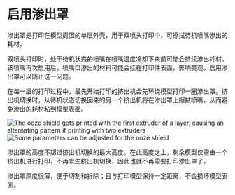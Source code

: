 启用渗出罩
====
渗出罩是打印在模型周围的单层外壳，用于双喷头打印中，可擦拭待机喷嘴渗出的耗材。

双喷头打印时，处于待机状态的喷嘴在喷嘴温度冷却下来前可能会持续渗出耗材。该喷嘴再次启用后，喷嘴口渗出的材料可能会挂在打印件表面，影响美观。启用渗出罩可以防止这一问题。

在每一层的打印过程中，最先开始打印的挤出机会先环绕模型打印一圈渗出罩。挤出机切换时，从待机状态切换回来的另一个挤出机将在渗出罩上擦拭喷嘴，从而避免渗出的耗材粘到模型表面。

![The ooze shield gets printed with the first extruder of a layer, causing an alternating pattern if printing with two extruders](../images/ooze_shield.png)
![Some parameters can be adjusted for the ooze shield](../images/ooze_shield.svg)

渗出罩的高度不超过挤出机切换的最大高度。在此高度之上，剩余模型仅需由一个挤出机进行打印，不再发生挤出机切换，因此也就不再需要打印渗出罩了。

渗出罩厚度很薄，便于切割和拆除；且与打印模型保持一定距离，不会损坏模型表面。